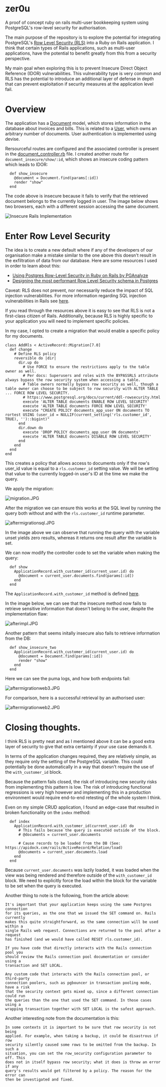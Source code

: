 # zer0u

A proof of concept ruby on rails multi-user bookkeeping system using
PostgreSQL's row-level security for authorisation.

The main purpose of the repository is to explore the potential for integrating
PostgreSQL's [Row Level Security
(RLS)](https://www.postgresql.org/docs/9.5/ddl-rowsecurity.html) into a Ruby on
Rails application. I think that certain types of Rails applications, such as
multi-user applications, have the potential to benefit greatly from this from a
security perspective.

My main goal when exploring this is to prevent Insecure Direct Object Reference
(IDOR) vulnerabilities. This vulnerability type is very common and RLS has the
potential to introduce an additional layer of defense in depth that can prevent
exploitation if security measures at the application level fail. 

# Overview

The application has a [Document](app/models/document.rb) model, which stores
information in the database about invoices and bills. This is related to a
[User](app/models/user.rb), which owns an arbitrary number of documents. User
authentication is implemented using devise.

Rersourceful routes are configured and the associated controller is present in
the [document_controller.rb](app/controllers/documents_controller.rb) file. I
created another route for `document_insecure/show/:id`, which shows an insecure
coding pattern which leads to IDOR:

```
  def show_insecure
    @document = Document.find(params[:id])
    render "show"
  end
```

The code above is insecure because it fails to verify that the retrieved
document belongs to the currently logged in user. The image below shows two
browsers, each with a different session accessing the same document.

![Insecure Rails Implementation](img/insecure-rails-impl.JPG)

# Enter Row Level Security

The idea is to create a new default where if any of the developers of our
organisation make a mistake similar to the one above this doesn't result in the
exfiltration of data from our database. Here are some resources I used in order
to learn about this:

* [Using Postgres Row-Level Security in Ruby on Rails by PGAnalyze](https://pganalyze.com/blog/postgres-row-level-security-ruby-rails)
* [Designing the most performant Row Level Security schema in Postgres](https://cazzer.medium.com/designing-the-most-performant-row-level-security-strategy-in-postgres-a06084f31945)

Caveat: RLS does not prevent, nor necessarily reduce the impact of SQL
injection vulnerabilities. For more information regarding SQL injection
vulnerabilities in Rails see [here](https://rails-sqli.org/).

If you read through the resources above it is easy to see that RLS is not a
first-class citizen of Rails. Additionally, because RLS is highly specific to
your application you will need to implement specific policies.

In my case, I opted to create a migration that would enable a specific policy
for my documents.

```
class AddRls < ActiveRecord::Migration[7.0]
  def change
    # Define RLS policy
    reversible do |dir|
      dir.up do
        # Use FORCE to ensure the restrictions apply to the table owner as well.	
        # Per docs: Superusers and roles with the BYPASSRLS attribute always bypass the row security system when accessing a table. 
        # Table owners normally bypass row security as well, though a table owner can choose to be subject to row security with ALTER TABLE ... FORCE ROW LEVEL SECURITY.
        # https://www.postgresql.org/docs/current/ddl-rowsecurity.html
        execute 'ALTER TABLE documents ENABLE ROW LEVEL SECURITY'
        execute 'ALTER TABLE documents FORCE ROW LEVEL SECURITY'
        execute "CREATE POLICY documents_app_user ON documents TO rortest USING (user_id = NULLIF(current_setting('rls.customer_id', TRUE), '')::bigint)"
      end
      dir.down do
        execute 'DROP POLICY documents_app_user ON documents'
        execute 'ALTER TABLE documents DISABLE ROW LEVEL SECURITY'
      end
    end
  end
end
```

This creates a policy that allows access to documents only if the row's
user\_id value is equal to a `rls.customer_id` setting value. We will be setting
that value to the currently logged-in user's ID at the time we make the query.

We apply the migration:

![migration.JPG](img/migration.JPG)

After the migration we can ensure this works at the SQL level by running the
query both without and with the `rls.customer_id` runtime parameter. 

![aftermigrationsql.JPG](img/aftermigrationsql.JPG)

In the image above we can observe that running the query with the variable
unset yields zero results, whereas it returns one result after the variable is
set.

We can now modify the controller code to set the variable when making the
query:

```
  def show
    ApplicationRecord.with_customer_id(current_user.id) do	
      @document = current_user.documents.find(params[:id])
    end
  end
```

The `ApplicationRecord.with_customer_id` method is defined [here](app/models/application_record.rb).

In the image below, we can see that the insecure method now fails to retrieve
sensitive information that doesn't belong to the user, despite the
implementation flaw:

![afterimpl.JPG](img/afterimpl.JPG)

Another pattern that seems initally insecure also fails to retrieve information
from the DB:

```
  def show_insecure_two
    ApplicationRecord.with_customer_id(current_user.id) do	
      @document = Document.find(params[:id])
      render "show"
    end
  end
```

Here we can see the puma logs, and how both endpoints fail:

![aftermigrationweb3.JPG](img/aftermigrationweb3.JPG)

For comparison, here is a successful retrieval by an authorised user:

![aftermigrationweb2.JPG](img/aftermigrationweb2.JPG)

# Closing thoughts.

I think RLS is pretty neat and as I mentioned above it can be a good extra
layer of security to give that extra certainty if your use case demands it.

In terms of the application changes required, they are relatively simple, as
they require only the setting of the PostgreSQL variable. This could
potentially be done automatically in a way that doesn't require the use of the
`with_customer_id` block.

Because the pattern fails closed, the risk of introducing new security risks
from implementing this pattern is low. The risk of introducing functional
regressions is very high however and implementing this in a production
environment would require end-to-end retesting of the whole system I think.

Even on my simple CRUD application, I found an edge-case that resulted in
broken functionality on the `index` method:

```
  def index
    ApplicationRecord.with_customer_id(current_user.id) do	
      # This fails because the query is executed outside of the block.
      # @documents = current_user.documents

      # Cause records to be loaded from the DB (See: https://apidock.com/rails/ActiveRecord/Relation/load)
      @documents = current_user.documents.load
    end
  end
```

Because `current_user.documents` was lazily loaded, it was loaded when the view
was being rendered and therefore outside of the `with_customer_id` block. We
need to explicitly force the load within the block for the variable to be set
when the query is executed.

Another thing to note is the following, from the article above:

```
It's important that your application keeps using the same Postgres connection
for its queries, as the one that we issued the SET command on. Rails currently
makes this quite straightforward, as the same connection will be used within a
single Rails web request. Connections are returned to the pool after a request
has finished (and we would have called RESET rls.customer_id).

If you have code that directly interacts with the Rails connection pool you
should review the Rails connection pool documentation or consider using a
transaction and SET LOCAL.

Any custom code that interacts with the Rails connection pool, or third-party
connection poolers, such as pgbouncer in transaction pooling mode, have a risk
that the security context gets mixed up, since a different connection could run
the queries than the one that used the SET command. In those cases using a
wrapping transaction together with SET LOCAL is the safest approach.
```

Another interesting note from the documentation is this:

```
In some contexts it is important to be sure that row security is not being
applied. For example, when taking a backup, it could be disastrous if row
security silently caused some rows to be omitted from the backup. In such a
situation, you can set the row_security configuration parameter to off. This
does not in itself bypass row security; what it does is throw an error if any
query's results would get filtered by a policy. The reason for the error can
then be investigated and fixed.
```
